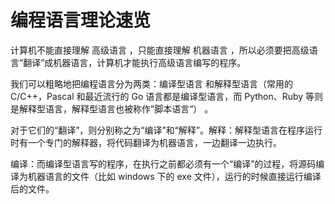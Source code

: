 # 编程语言理论速览

计算机不能直接理解 高级语言 ，只能直接理解 机器语言 ，所以必须要把高级语言“翻译”成机器语言，计算机才能执行高级语言编写的程序。

我们可以粗略地把编程语言分为两类：编译型语言 和解释型语言（常用的 C/C++，Pascal 和最近流行的 Go 语言都是编译型语言，而 Python、Ruby 等则是解释型语言，解释型语言也被称作”脚本语言“） 。

对于它们的“翻译”，则分别称之为“编译”和“解释”。解释：解释型语言在程序运行时有一个专门的解释器，将代码翻译为机器语言，一边翻译一边执行。

编译：而编译型语言写的程序，在执行之前都必须有一个“编译”的过程，将源码编译为机器语言的文件（比如 windows 下的 exe 文件），运行的时候直接运行编译后的文件。
